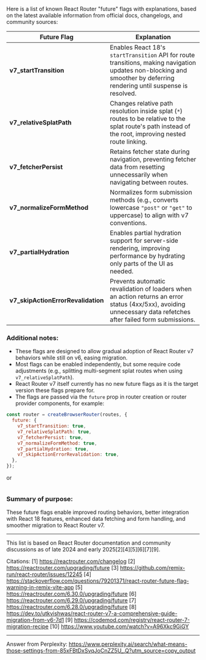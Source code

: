 Here is a list of known React Router "future" flags with explanations, based on the latest available information from
official docs, changelogs, and community sources:

| Future Flag                        | Explanation                                                                                                                                                            |
| ---------------------------------- | ---------------------------------------------------------------------------------------------------------------------------------------------------------------------- |
| **v7_startTransition**             | Enables React 18's `startTransition` API for route transitions, making navigation updates non-blocking and smoother by deferring rendering until suspense is resolved. |
| **v7_relativeSplatPath**           | Changes relative path resolution inside splat (`*`) routes to be relative to the splat route's path instead of the root, improving nested route linking.               |
| **v7_fetcherPersist**              | Retains fetcher state during navigation, preventing fetcher data from resetting unnecessarily when navigating between routes.                                          |
| **v7_normalizeFormMethod**         | Normalizes form submission methods (e.g., converts lowercase `"post"` or `"get"` to uppercase) to align with v7 conventions.                                           |
| **v7_partialHydration**            | Enables partial hydration support for server-side rendering, improving performance by hydrating only parts of the UI as needed.                                        |
| **v7_skipActionErrorRevalidation** | Prevents automatic revalidation of loaders when an action returns an error status (4xx/5xx), avoiding unnecessary data refetches after failed form submissions.        |

### Additional notes:

- These flags are designed to allow gradual adoption of React Router v7 behaviors while still on v6, easing migration.
- Most flags can be enabled independently, but some require code adjustments (e.g., splitting multi-segment splat routes when
  using `v7_relativeSplatPath`).
- React Router v7 itself currently has no new future flags as it is the target version these flags prepare for.
- The flags are passed via the `future` prop in router creation or router provider components, for example:

```js
const router = createBrowserRouter(routes, {
  future: {
    v7_startTransition: true,
    v7_relativeSplatPath: true,
    v7_fetcherPersist: true,
    v7_normalizeFormMethod: true,
    v7_partialHydration: true,
    v7_skipActionErrorRevalidation: true,
  },
});
```

or

```jsx

```

### Summary of purpose:

These future flags enable improved routing behaviors, better integration with React 18 features, enhanced data fetching and
form handling, and smoother migration to React Router v7.

---

This list is based on React Router documentation and community discussions as of late 2024 and early 2025[2][4][5][6][7][9].

Citations: [1] https://reactrouter.com/changelog [2] https://reactrouter.com/upgrading/future [3]
https://github.com/remix-run/react-router/issues/12245 [4]
https://stackoverflow.com/questions/79201371/react-router-future-flag-warning-in-remix-vite-app [5]
https://reactrouter.com/6.30.0/upgrading/future [6] https://reactrouter.com/6.29.0/upgrading/future [7]
https://reactrouter.com/6.28.0/upgrading/future [8]
https://dev.to/utkvishwas/react-router-v7-a-comprehensive-guide-migration-from-v6-7d1 [9]
https://codemod.com/registry/react-router-7-migration-recipe [10] https://www.youtube.com/watch?v=A96Xkc9GiGY

---

Answer from Perplexity:
https://www.perplexity.ai/search/what-means-those-settings-from-85xFBtDxSvqJoCnZZ5U_.Q?utm_source=copy_output
